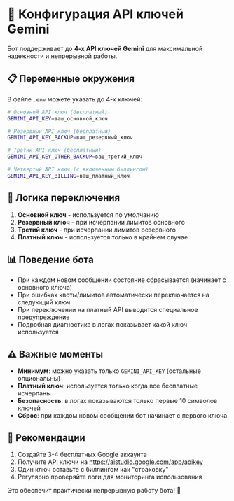 # 🔑 Конфигурация API ключей Gemini

Бот поддерживает до **4-х API ключей Gemini** для максимальной надежности и непрерывной работы.

## 📋 Переменные окружения

В файле `.env` можете указать до 4-х ключей:

```bash
# Основной API ключ (бесплатный)
GEMINI_API_KEY=ваш_основной_ключ

# Резервный API ключ (бесплатный) 
GEMINI_API_KEY_BACKUP=ваш_резервный_ключ

# Третий API ключ (бесплатный)
GEMINI_API_KEY_OTHER_BACKUP=ваш_третий_ключ

# Четвертый API ключ (с включенным биллингом)
GEMINI_API_KEY_BILLING=ваш_платный_ключ
```

## 🔄 Логика переключения

1. **Основной ключ** - используется по умолчанию
2. **Резервный ключ** - при исчерпании лимитов основного
3. **Третий ключ** - при исчерпании лимитов резервного
4. **Платный ключ** - используется только в крайнем случае

## 📊 Поведение бота

- При каждом новом сообщении состояние сбрасывается (начинает с основного ключа)
- При ошибках квоты/лимитов автоматически переключается на следующий ключ
- При переключении на платный API выводится специальное предупреждение
- Подробная диагностика в логах показывает какой ключ используется

## ⚠️ Важные моменты

- **Минимум**: можно указать только `GEMINI_API_KEY` (остальные опциональны)
- **Платный ключ**: используется только когда все бесплатные исчерпаны
- **Безопасность**: в логах показываются только первые 10 символов ключей
- **Сброс**: при каждом новом сообщении бот начинает с первого ключа

## 🎯 Рекомендации

1. Создайте 3-4 бесплатных Google аккаунта
2. Получите API ключи на https://aistudio.google.com/app/apikey
3. Один ключ оставьте с биллингом как "страховку"
4. Регулярно проверяйте логи для мониторинга использования

Это обеспечит практически непрерывную работу бота! 🚀

